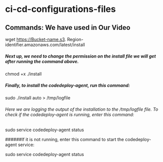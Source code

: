 # ci-cd-configurations-files

## Commands: We have used in Our Video


wget https://Bucket-name.s3.
Region-identifier.amazonaws.com/latest/install


##### Next up, we need to change the permission on the install file we will get after running the command above.

chmod +x ./install

##### Finally, to install the codedeploy-agent, run this command:

sudo ./install auto > /tmp/logfile

###### Here we are logging the output of the installation to the /tmp/logfile file. To check if the codedeploy-agent is running, enter this command:
sudo service codedeploy-agent status

######If it is not running, enter this command to start the codedeploy-agent service:

sudo service codedeploy-agent status


